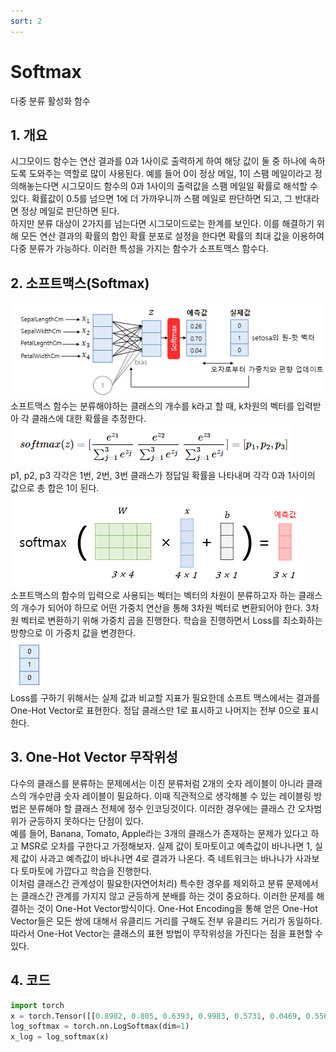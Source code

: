 ```yaml
---
sort: 2
---
```


# Softmax 
다중 분류 활성화 함수  

## 1. 개요
시그모이드 함수는 연산 결과를 0과 1사이로 출력하게 하여 해당 값이 둘 중 하나에 속하도록 도와주는 역할로 많이 사용된다. 예를 들어 0이 정상 메일, 1이 스팸 메일이라고 정의해놓는다면 시그모이드 함수의 0과 1사이의 출력값을 스팸 메일일 확률로 해석할 수 있다. 확률값이 0.5를 넘으면 1에 더 가까우니까 스팸 메일로 판단하면 되고, 그 반대라면 정상 메일로 판단하면 된다.  
하지만 분류 대상이 2가지를 넘는다면 시그모이드로는 한계를 보인다. 이를 해결하기 위해 모든 연산 결과의 확률의 합인 확률 분포로 설정을 한다면 확률의 최대 값을 이용하여 다중 분류가 가능하다. 이러한 특성을 가지는 함수가 소프트맥스 함수다.  

## 2. 소프트맥스(Softmax)  
![소프트맥스 파이프라인](../../static/Softmax/Softmax-pipline.png)  
소프트맥스 함수는 분류해야하는 클래스의 개수를 k라고 할 때, k차원의 벡터를 입력받아 각 클래스에 대한 확률을 추정한다.  
![소프트맥스 수식](../../static/Softmax/Softmax-math.png)  
p1, p2, p3 각각은 1번, 2번, 3번 클래스가 정답일 확률을 나타내며 각각 0과 1사이의 값으로 총 합은 1이 된다.  
![소프트맥스 가중치 계산](../../static/Softmax/Softmax-matrix.png)  
소프트맥스의 함수의 입력으로 사용되는 벡터는 벡터의 차원이 분류하고자 하는 클래스의 개수가 되어야 하므로 어떤 가중치 연산을 통해 3차원 벡터로 변환되어야 한다. 3차원 벡터로 변환하기 위해 가중치 곱을 진행한다. 학습을 진행하면서 Loss를 최소화하는 방향으로 이 가중치 값을 변경한다.  
![소프트맥스 최종결과](../../static/Softmax/Softmax-vector.png)  
Loss를 구하기 위해서는 실제 값과 비교할 지표가 필요한데 소프트 맥스에서는 결과를 One-Hot Vector로 표현한다. 정답 클래스만 1로 표시하고 나머지는 전부 0으로 표시한다.  

## 3. One-Hot Vector 무작위성  
다수의 클래스를 분류하는 문제에서는 이진 분류처럼 2개의 숫자 레이블이 아니라 클래스의 개수만큼 숫자 레이블이 필요하다. 이때 직관적으로 생각해볼 수 있는 레이블링 방법은 분류해야 할 클래스 전체에 정수 인코딩것이다. 이러한 경우에는 클래스 간 오차범위가 균등하지 못하다는 단점이 있다.  
예를 들어, Banana, Tomato, Apple라는 3개의 클래스가 존재하는 문제가 있다고 하고 MSR로 오차를 구한다고 가정해보자. 실제 값이 토마토이고 예측값이 바나나면 1, 실제 값이 사과고 예측값이 바나나면 4로 결과가 나온다. 즉 네트워크는 바나나가 사과보다 토마토에 가깝다고 학습을 진행한다.  
이처럼 클래스간 관계성이 필요한(자연어처리) 특수한 경우를 제외하고 분류 문제에서는 클래스간 관계를 가지지 않고 균등하게 분배를 하는 것이 중요하다. 이러한 문제를 해결하는 것이 One-Hot Vector방식이다. One-Hot Encoding을 통해 얻은 One-Hot Vector들은 모든 쌍에 대해서 유클리드 거리를 구해도 전부 유클리드 거리가 동일하다. 따라서 One-Hot Vector는 클래스의 표현 방법이 무작위성을 가진다는 점을 표현할 수 있다.  

## 4. 코드
```python
import torch
x = torch.Tensor([[0.8982, 0.805, 0.6393, 0.9983, 0.5731, 0.0469, 0.556, 0.1476, 0.8404, 0.5544]])
log_softmax = torch.nn.LogSoftmax(dim=1)
x_log = log_softmax(x)
```